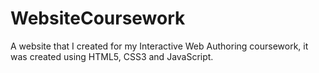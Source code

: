 # WebsiteCoursework
A website that I created for my Interactive Web Authoring coursework, it was created using HTML5, CSS3 and JavaScript.
